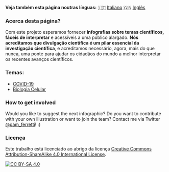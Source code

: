 **Veja também esta página noutras línguas:** 🇮🇹 [Italiano](../it/) 🇬🇧 [Inglês](../)

### Acerca desta página?

Com este projeto esperamos fornecer **infografias sobre temas científicos, fáceis de interpretar** e acessíveis a uma público alargado.
**Nós acreditamos que divulgação científica é um pilar essencial da investigação científica**, e acreditamos necessário,
agora, mais do que nunca, uma ponte para ajudar os cidadãos do mundo a melhor interpretar os recentes avanços científicos.

### Temas:

- [COVID-19](COVID-19/pt-pt/)
- [Biologia Celular](Cell_Biology/pt-pt/)


### How to get involved

Would you like to suggest the next infographic? Do you want to contribute with your own illustration or want to join the team? 
Contact me via Twitter [@pam_ferretti](https://twitter.com/pam_ferretti)! :)

### Licença

Este trabalho está licenciado ao abrigo da licença
[Creative Commons Attribution-ShareAlike 4.0 International License][cc-by-sa].

[![CC BY-SA 4.0][cc-by-sa-image]][cc-by-sa]

[cc-by-sa]: http://creativecommons.org/licenses/by-sa/4.0/
[cc-by-sa-image]: https://licensebuttons.net/l/by-sa/4.0/88x31.png
[cc-by-sa-shield]: https://img.shields.io/badge/License-CC%20BY--SA%204.0-lightgrey.svg
